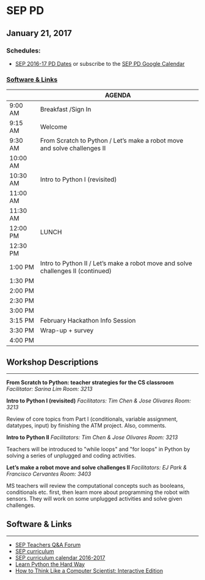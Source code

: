 # SEP PD
## January 21, 2017

### Schedules:
* [SEP 2016-17 PD Dates](https://drive.google.com/open?id=1scIhCYFxiCcKbgI1CG4HbLP8kZ7sSzzJVxxi3erTzkc) or subscribe to the [SEP PD Google Calendar](https://calendar.google.com/calendar/embed?src=strongschools.nyc_p8ub77g79n2k4f4ufi238pjh6k%40group.calendar.google.com&ctz=America/New_York) 

### [Software & Links](#links)

|| AGENDA
| ------| ------------- |
| 9:00 AM |Breakfast /Sign In
9:15 AM |Welcome
9:30 AM |From Scratch to Python / Let’s make a robot move and solve challenges II
10:00 AM |
10:30 AM |Intro to Python I (revisited)
11:00 AM |
11:30 AM | 
12:00 PM |LUNCH
12:30 PM |
1:00 PM |Intro to Python II / Let’s make a robot move and solve challenges II (continued)
1:30 PM |
2:00 PM |
2:30 PM |
3:00 PM |
3:15 PM |February Hackathon Info Session
3:30 PM |Wrap-up + survey
4:00 PM |

## Workshop Descriptions
***
**From Scratch to Python: teacher strategies for the CS classroom**
*Facilitator: Sarina Lim*
*Room: 3213*

**Intro to Python I (revisited)**
*Facilitators: Tim Chen & Jose Olivares*
*Room: 3213*

Review of core topics from Part I (conditionals, variable assignment, datatypes, input) by finishing the ATM project.  Also, comments.

**Intro to Python II**
*Facilitators: Tim Chen & Jose Olivares*
*Room: 3213*

Teachers will be introduced to "while loops" and "for loops" in Python by solving a series of unplugged and coding activities.

**Let’s make a robot move and solve challenges II**
*Facilitators: EJ Park & Francisco Cervantes*
*Room: 3403*

MS teachers will review the computational concepts such as booleans, conditionals etc. first, then learn more about programming the robot with sensors. They will work on some unplugged activities and solve given challenges.


## <a name="links">Software & Links</a>
***
* [SEP Teachers Q&A Forum](http://tinyurl.com/septeachers)
* [SEP curriculum](https://drive.google.com/open?id=0B8D2ft9M8qQCamQwZGpJMEU2TEk)
* [SEP curriculum calendar 2016-2017](https://docs.google.com/a/strongschools.nyc/document/d/10a8UPH6-v-aoAXGVo1c68VapsTHkJXgzROd6vStX6ZU/edit?usp=sharing)
* [Learn Python the Hard Way](https://learnpythonthehardway.org/)
* [How to Think Like a Computer Scientist: Interactive Edition](http://interactivepython.org/courselib/static/thinkcspy/index.html)
